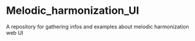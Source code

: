 # Melodic_harmonization_UI
A repository for gathering infos and examples about melodic harmonization web UI
